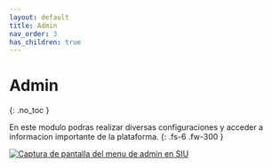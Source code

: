 ```yaml
---
layout: default
title: Admin
nav_order: 3
has_children: true
---
```


# Admin
{: .no_toc }

En este modulo podras realizar diversas configuraciones y acceder a informacion importante de la plataforma.
{: .fs-6 .fw-300 }

[![Captura de pantalla del menu de admin en SIU](../../assets/images/menu-admin.png)](../../assets/images/menu-admin.png)

